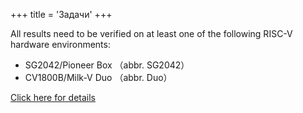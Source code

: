 +++
title = 'Задачи'
+++

All results need to be verified on at least one of the following RISC-V hardware environments:

- SG2042/Pioneer Box （abbr. SG2042）
- CV1800B/Milk-V Duo （abbr. Duo）

[Click here for details](../introduction/)
